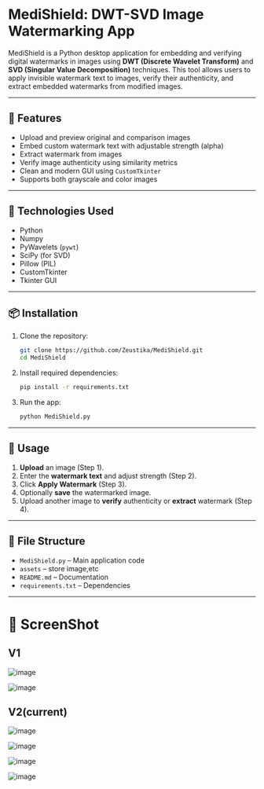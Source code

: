 # MediShield: DWT-SVD Image Watermarking App

MediShield is a Python desktop application for embedding and verifying digital watermarks in images using **DWT (Discrete Wavelet Transform)** and **SVD (Singular Value Decomposition)** techniques. This tool allows users to apply invisible watermark text to images, verify their authenticity, and extract embedded watermarks from modified images.




---

## 🚀 Features

- Upload and preview original and comparison images
- Embed custom watermark text with adjustable strength (alpha)
- Extract watermark from images
- Verify image authenticity using similarity metrics
- Clean and modern GUI using `CustomTkinter`
- Supports both grayscale and color images

---

## 🧠 Technologies Used

- Python
- Numpy
- PyWavelets (`pywt`)
- SciPy (for SVD)
- Pillow (PIL)
- CustomTkinter
- Tkinter GUI

---

## 📦 Installation

1. Clone the repository:
    ```bash
    git clone https://github.com/Zeustika/MediShield.git
    cd MediShield
    ```

2. Install required dependencies:
    ```bash
    pip install -r requirements.txt
    ```

3. Run the app:
    ```bash
    python MediShield.py
    ```

---

## 📸 Usage

1. **Upload** an image (Step 1).
2. Enter the **watermark text** and adjust strength (Step 2).
3. Click **Apply Watermark** (Step 3).
4. Optionally **save** the watermarked image.
5. Upload another image to **verify** authenticity or **extract** watermark (Step 4).

---

## 📂 File Structure

- `MediShield.py` – Main application code
- `assets` – store image,etc
- `README.md` – Documentation
- `requirements.txt` – Dependencies

---

# 📸 ScreenShot
## V1
![image](https://github.com/user-attachments/assets/b35e13e6-2df9-4bb5-8f45-ee12953c0dd2)

![image](https://github.com/user-attachments/assets/a42909a5-087a-41cc-a59a-9a2e12f7aefd)

## V2(current)
![image](https://github.com/user-attachments/assets/28c9a3fd-4449-4b9d-ab5b-0d52b7469558)

![image](https://github.com/user-attachments/assets/ec5661f0-11a3-44a5-8d32-3f1235705418)

![image](https://github.com/user-attachments/assets/f9878ec3-10f4-4f99-8c26-e28606b0cdab)

![image](https://github.com/user-attachments/assets/c83a4ebe-0b31-4ba4-a14a-784eba951c35)


